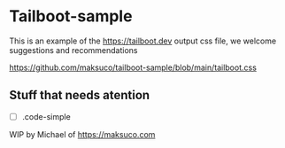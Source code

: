 # Tailboot-sample
This is an example of the https://tailboot.dev output css file, we welcome suggestions and recommendations

https://github.com/maksuco/tailboot-sample/blob/main/tailboot.css


## Stuff that needs atention
- [ ] .code-simple


WIP by Michael of https://maksuco.com